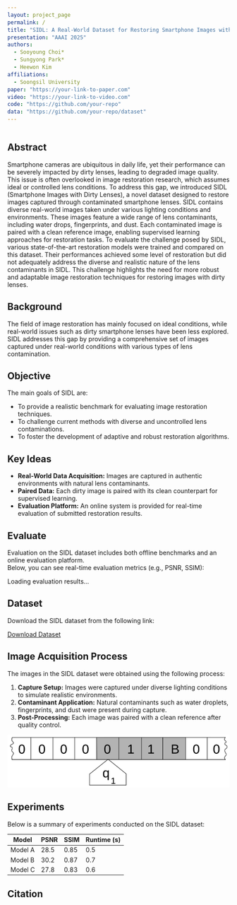 ```yaml
---
layout: project_page
permalink: /
title: "SIDL: A Real-World Dataset for Restoring Smartphone Images with Dirty Lenses"
presentation: "AAAI 2025"
authors:
  - Sooyoung Choi*
  - Sungyong Park*
  - Heewon Kim
affiliations:
  - Soongsil University
paper: "https://your-link-to-paper.com"
video: "https://your-link-to-video.com"
code: "https://github.com/your-repo"
data: "https://github.com/your-repo/dataset"
---
```


<!-- Using HTML to center the abstract -->
<div class="columns is-centered has-text-centered">
  <div class="column is-four-fifths">
    <h2>Abstract</h2>
    <div class="content has-text-justified">
      Smartphone cameras are ubiquitous in daily life, yet their performance can be severely impacted by dirty lenses, leading to degraded image quality. This issue is often overlooked in image restoration research, which assumes ideal or controlled lens conditions. To address this gap, we introduced SIDL (Smartphone Images with Dirty Lenses), a novel dataset designed to restore images captured through contaminated smartphone lenses. SIDL contains diverse real-world images taken under various lighting conditions and environments. These images feature a wide range of lens contaminants, including water drops, fingerprints, and dust. Each contaminated image is paired with a clean reference image, enabling supervised learning approaches for restoration tasks. To evaluate the challenge posed by SIDL, various state-of-the-art restoration models were trained and compared on this dataset. Their performances achieved some level of restoration but did not adequately address the diverse and realistic nature of the lens contaminants in SIDL. This challenge highlights the need for more robust and adaptable image restoration techniques for restoring images with dirty lenses.
    </div>
  </div>
</div>

## Background
The field of image restoration has mainly focused on ideal conditions, while real-world issues such as dirty smartphone lenses have been less explored. SIDL addresses this gap by providing a comprehensive set of images captured under real-world conditions with various types of lens contamination.

## Objective
The main goals of SIDL are:
- To provide a realistic benchmark for evaluating image restoration techniques.
- To challenge current methods with diverse and uncontrolled lens contaminations.
- To foster the development of adaptive and robust restoration algorithms.

## Key Ideas
- **Real-World Data Acquisition:** Images are captured in authentic environments with natural lens contaminants.
- **Paired Data:** Each dirty image is paired with its clean counterpart for supervised learning.
- **Evaluation Platform:** An online system is provided for real-time evaluation of submitted restoration results.

## Evaluate
Evaluation on the SIDL dataset includes both offline benchmarks and an online evaluation platform.  
Below, you can see real-time evaluation metrics (e.g., PSNR, SSIM):

<div id="evaluation-results">
  Loading evaluation results...
</div>

<script>
  // Example: Replace with your actual API endpoint
  async function fetchEvaluationResults() {
    try {
      const response = await fetch('https://api.example.com/evaluation-results');
      const data = await response.json();
      document.getElementById('evaluation-results').innerHTML = formatResults(data);
    } catch (error) {
      console.error('Error fetching evaluation results:', error);
      document.getElementById('evaluation-results').innerHTML = "Error loading evaluation results.";
    }
  }
  
  function formatResults(data) {
    let html = '<ul>';
    data.results.forEach(result => {
      html += `<li>${result.metric}: ${result.value}</li>`;
    });
    html += '</ul>';
    return html;
  }
  
  window.addEventListener('load', fetchEvaluationResults);
</script>

## Dataset
Download the SIDL dataset from the following link:

<a class="button is-primary" href="https://github.com/your-repo/dataset" target="_blank">Download Dataset</a>

## Image Acquisition Process
The images in the SIDL dataset were obtained using the following process:
1. **Capture Setup:** Images were captured under diverse lighting conditions to simulate realistic environments.
2. **Contaminant Application:** Natural contaminants such as water droplets, fingerprints, and dust were present during capture.
3. **Post-Processing:** Each image was paired with a clean reference after quality control.

![Image Acquisition](static/image/Turing_machine.png)

## Experiments
Below is a summary of experiments conducted on the SIDL dataset:

| Model         | PSNR  | SSIM  | Runtime (s) |
|---------------|-------|-------|-------------|
| Model A       | 28.5  | 0.85  | 0.5         |
| Model B       | 30.2  | 0.87  | 0.7         |
| Model C       | 27.8  | 0.83  | 0.6         |

## Citation
